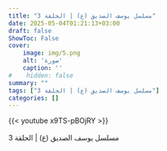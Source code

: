 ```yaml
---
title: "مسلسل يوسف الصديق (ع) | الحلقة 3"
date: 2025-05-04T01:21:13+03:00
draft: false
ShowToc: False
cover:
    image: img/5.png
    alt: 'صورة'
    caption: ''
#    hidden: false
summary: ""
tags: ["مسلسل يوسف الصديق (ع) | الحلقة 3"]
categories: []
---
```


{{< youtube x9TS-pBOjRY >}}  
 <br>
مسلسل يوسف الصديق (ع) | الحلقة 3